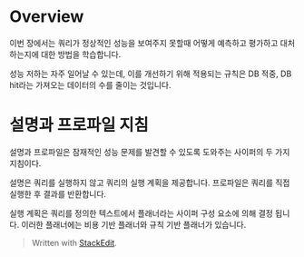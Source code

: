 # Overview

이번 장에서는 쿼리가 정상적인 성능을 보여주지 못할때 어떻게 예측하고 평가하고 대처하는지에 대한 방법을 학습합니다. 

성능 저하는 자주 일어날 수 있는데, 이를 개선하기 위해 적용되는 규칙은 DB 적중, DB hit라는 가져오는 데이터의 수를 줄이는 것입니다. 

# 설명과 프로파일 지침

설명과 프로파일은 잠재적인 성능 문제를 발견할 수 있도록 도와주는 사이퍼의 두 가지 지침이다. 

설명은 쿼리를 실행하지 않고 쿼리의 실행 계획을 제공합니다. 프로파일은 쿼리를 직접 실행한 후 결과를 반환합니다. 

실행 계획은 쿼리를 정의한 텍스트에서 플래너라는 사이퍼 구성 요소에 의해 결정 됩니다. 이러한 플래너에는 비용 기반 플래너와 규칙 기반 플래너가 있습니다. 



> Written with [StackEdit](https://stackedit.io/).
<!--stackedit_data:
eyJoaXN0b3J5IjpbLTEyMjc1OTk0NDIsMjAyNTI2NDIwOCwtMT
c5MTg0MjE3Nyw0MzEyNDQ1NjZdfQ==
-->